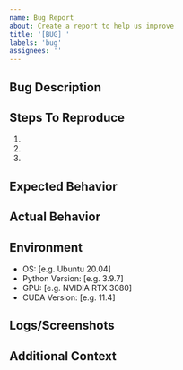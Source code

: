 ```yaml
---
name: Bug Report
about: Create a report to help us improve
title: '[BUG] '
labels: 'bug'
assignees: ''
---
```


## Bug Description
<!-- A clear and concise description of what the bug is -->

## Steps To Reproduce
<!-- Steps to reproduce the behavior -->
1. 
2. 
3. 

## Expected Behavior
<!-- A clear and concise description of what you expected to happen -->

## Actual Behavior
<!-- What actually happened -->

## Environment
<!-- Please complete the following information -->
- OS: [e.g. Ubuntu 20.04]
- Python Version: [e.g. 3.9.7]
- GPU: [e.g. NVIDIA RTX 3080]
- CUDA Version: [e.g. 11.4]

## Logs/Screenshots
<!-- If applicable, add relevant logs or screenshots -->

## Additional Context
<!-- Add any other context about the problem here -->